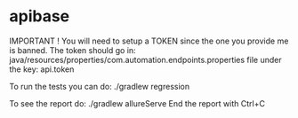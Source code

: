# apibase

IMPORTANT !
You will need to setup a TOKEN since the one you provide me is banned.
The token should go in: java/resources/properties/com.automation.endpoints.properties file
under the key: api.token

To run the tests you can do: ./gradlew regression

To see the report do: ./gradlew allureServe
End the report with Ctrl+C
    

 


